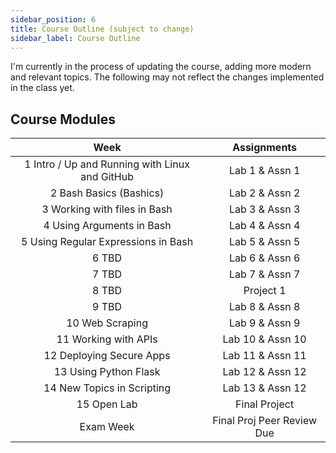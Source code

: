 ```yaml
---
sidebar_position: 6
title: Course Outline (subject to change)
sidebar_label: Course Outline
---
```


I'm currently in the process of updating the course, adding more modern and relevant topics. The following may not reflect the changes implemented in the class yet.

## Course Modules

| Week                                                    | Assignments                |
|:-------------------------------------------------------:|:--------------------------:|
| 1 Intro / Up and Running with Linux and GitHub          | Lab 1 & Assn 1             |
| 2 Bash Basics (Bashics)                                 | Lab 2 & Assn 2             |
| 3 Working with files in Bash                            | Lab 3 & Assn 3             |
| 4 Using Arguments in Bash                               | Lab 4 & Assn 4             |
| 5 Using Regular Expressions in Bash                     | Lab 5 & Assn 5             |
| 6 TBD                                                   | Lab 6 & Assn 6             |
| 7 TBD                                                   | Lab 7 & Assn 7             |
| 8 TBD                                                   | Project 1                  |
| 9 TBD                                                   | Lab 8 & Assn 8             |
| 10 Web Scraping                                         | Lab 9 & Assn 9             |
| 11 Working with APIs                                    | Lab 10 & Assn 10           |
| 12 Deploying Secure Apps                                | Lab 11 & Assn 11           |
| 13 Using Python Flask                                   | Lab 12 & Assn 12           |
| 14 New Topics in Scripting                              | Lab 13 & Assn 12           |
| 15 Open Lab                                             | Final Project              |
| Exam Week                                               | Final Proj Peer Review Due |
